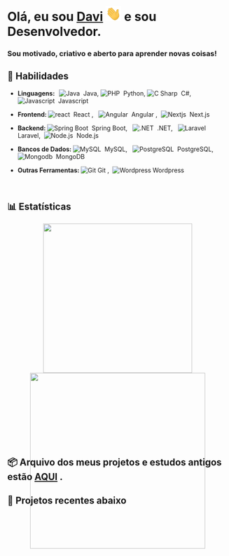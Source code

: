 #  Olá, eu sou [Davi][webpt] <img src="https://raw.githubusercontent.com/ABSphreak/ABSphreak/master/gifs/Hi.gif" width="35px"> e sou Desenvolvedor.

### Sou motivado, criativo e aberto para aprender novas coisas!

## :wrench: Habilidades

<ul>
<li>
<strong>
  <p><span style={color:'orange'} >Linguagens: &nbsp;</span>
</strong>
<img alt="Java" width="36px" src="https://raw.githubusercontent.com/d1av/d1av/main/images/java.png" /> &nbsp;Java,
  <img alt="PHP" width="36px" src="https://raw.githubusercontent.com/d1av/d1av/main/images/python.png" /> &nbsp;Python,
<img alt="C Sharp" width="36px" src="https://raw.githubusercontent.com/d1av/d1av/main/images/c.png" /> &nbsp;C#,
<!-- <img alt="Typescript" width="26px" src="https://raw.githubusercontent.com/d1av/d1av/main/images/ts.png" /> &nbsp; Typescript, &nbsp; -->
<img alt="Javascript" width="26px" src="https://raw.githubusercontent.com/d1av/d1av/main/images/javascript.png" /> &nbsp;Javascript


</p>
</li>
<li>

<p>
<strong>
Frontend:
</strong>
<img alt="react" width="26px" src="https://raw.githubusercontent.com/d1av/d1av/main/images/react.png" />&nbsp; React , &nbsp;
<img alt="Angular" width="26px" src="https://raw.githubusercontent.com/d1av/d1av/main/images/angular.png" />&nbsp; Angular ,&nbsp; 
<img alt="Nextjs" width="26px" src="https://raw.githubusercontent.com/d1av/d1av/main/images/next_logo.png" /> &nbsp;Next.js&nbsp;

</p>
</li>
<li>
    <p>
    <strong>
Backend:
      </strong>
        <img alt="Spring Boot" width="56px" src="https://raw.githubusercontent.com/d1av/d1av/main/images/sprboot.png" />&nbsp; Spring Boot, &nbsp;
        <img alt=".NET" width="86px" src="https://raw.githubusercontent.com/d1av/d1av/main/images/netcore.png" />&nbsp; .NET, &nbsp;
        <img alt="Laravel" width="76px" src="https://raw.githubusercontent.com/d1av/d1av/main/images/laravel.png" />&nbsp; Laravel,&nbsp;
        <img alt="Node.js" width="26px" src="https://raw.githubusercontent.com/d1av/d1av/main/images/nodejs.png" />&nbsp; Node.js&nbsp;        
    </p>
</li>

<li>
    <p>
       <strong>
       Bancos de Dados:
       </strong>      
        <img alt="MySQL" width="26px" src="https://raw.githubusercontent.com/d1av/d1av/main/images/mySQL2.png" />&nbsp; MySQL, &nbsp;   
        <img alt="PostgreSQL" width="26px" src="https://raw.githubusercontent.com/d1av/d1av/main/images/postgresSQL.png" />&nbsp; PostgreSQL, &nbsp;
        <img alt="Mongodb" width="26px" src="https://raw.githubusercontent.com/d1av/d1av/main/images/mongodb.png" />&nbsp; MongoDB &nbsp;
    </p>
</li>

<li>
  <p>
  <strong>
Outras Ferramentas:
  </strong>
      <img alt="Git" width="26px" src="https://raw.githubusercontent.com/d1av/d1av/main/images/git.png" /> Git ,&nbsp; 
      <img alt="Wordpress" width="26px" src="https://raw.githubusercontent.com/d1av/d1av/main/images/wordpress.png" /> Wordpress
  
  </p>
</li>
</ul>

<br />

## 📊 Estatísticas

  <div align="center" style="height:500px;margin:0" >
  <img align="center" width="340px" height="340px" src="https://github-readme-stats.vercel.app/api/top-langs/?username=d1av&hide_border=true&langs_count=8&theme=radical&layout=compact" />
  <img align="center" width="400px" height="400px" src="https://github-readme-streak-stats.herokuapp.com?user=d1av&theme=radical&hide_border=true&date_format=j%20M%5B%20Y%5D" />
  </div>

## :package: Arquivo dos meus projetos e estudos antigos estão [AQUI][archive] .

## 📱 Projetos recentes abaixo

</div>

[webpt]: https://d1av.github.io/
[archive]: https://github.com/Davi-Archive
[weben]: https://portfolio-davi.vercel.app/

